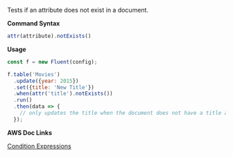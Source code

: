 Tests if an attribute does not exist in a document.

**Command Syntax**

```javascript
attr(attribute).notExists()
```

**Usage**

```javascript
const f = new Fluent(config);

f.table('Movies')
  .update({year: 2015})
  .set({title: 'New Title'})
  .when(attr('title').notExists())
  .run()
  .then(data => {
    // only updates the title when the document does not have a title attribute
  });
```

**AWS Doc Links**

[Condition Expressions](http://docs.aws.amazon.com/amazondynamodb/latest/developerguide/Expressions.SpecifyingConditions.html)